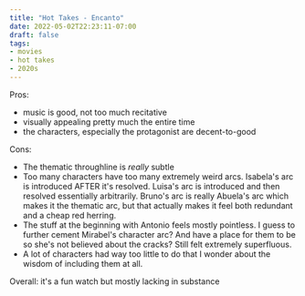 ```yaml
---
title: "Hot Takes - Encanto"
date: 2022-05-02T22:23:11-07:00
draft: false
tags:
- movies
- hot takes
- 2020s
---
```

Pros:
- music is good, not too much recitative
- visually appealing pretty much the entire time
- the characters, especially the protagonist are decent-to-good

Cons:
- The thematic throughline is _really_ subtle
- Too many characters have too many extremely weird arcs. Isabela's arc is introduced AFTER it's resolved. Luisa's arc is introduced and then resolved essentially arbitrarily. Bruno's arc is really Abuela's arc which makes it the thematic arc, but that actually makes it feel both redundant and a cheap red herring.
- The stuff at the beginning with Antonio feels mostly pointless. I guess to further cement Mirabel's character arc? And have a place for them to be so she's not believed about the cracks? Still felt extremely superfluous.
- A lot of characters had way too little to do that I wonder about the wisdom of including them at all.

Overall: it's a fun watch but mostly lacking in substance
